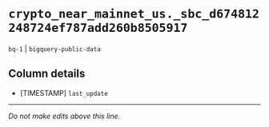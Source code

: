 # `crypto_near_mainnet_us._sbc_d674812248724ef787add260b8505917`
`bq-1` | `bigquery-public-data`

## Column details
* [TIMESTAMP] `last_update`

-------------------------------------------------------------------------------
*Do not make edits above this line.*
